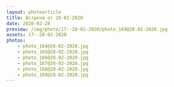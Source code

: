 ```yaml
---
layout: photoarticle
title: Встреча от 28-02-2020
date: 2020-02-28
preview: /img/photo/17--28-02-2020/photo_169@28-02-2020.jpg
assets: 17--28-02-2020
photos:
    - photo_164@28-02-2020.jpg
    - photo_165@28-02-2020.jpg
    - photo_166@28-02-2020.jpg
    - photo_167@28-02-2020.jpg
    - photo_168@28-02-2020.jpg
    - photo_169@28-02-2020.jpg
---
```

